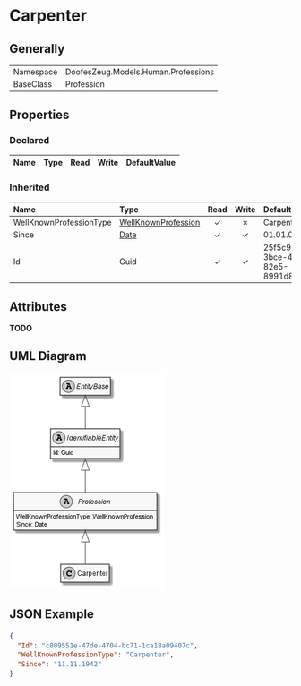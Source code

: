 ﻿# Carpenter

## Generally

|||
|:-|:-|
|Namespace|DoofesZeug.Models.Human.Professions|
|BaseClass|Profession|

## Properties

### Declared

|Name|Type|Read|Write|DefaultValue|
|:---|:---|:--:|:---:|:-----------|

### Inherited

|Name|Type|Read|Write|DefaultValue|
|:---|:---|:--:|:---:|:-----------|
|WellKnownProfessionType|[WellKnownProfession](../../Enumerations/DoofesZeug.Models.Human.Professions\WellKnownProfession.md)|&#x2713;|&#x2717;|Carpenter|
|Since|[Date](../../Models/DoofesZeug.Models.DateAndTime\Date.md)|&#x2713;|&#x2713;|01.01.0001|
|Id|Guid|&#x2713;|&#x2713;|25f5c977-3bce-42a8-82e5-8991d8524375|

## Attributes

**TODO**

## UML Diagram

![Carpenter.png](./Carpenter.png "Carpenter")

## JSON Example

```json
{
  "Id": "c809551e-47de-4704-bc71-1ca18a09407c",
  "WellKnownProfessionType": "Carpenter",
  "Since": "11.11.1942"
}
```

